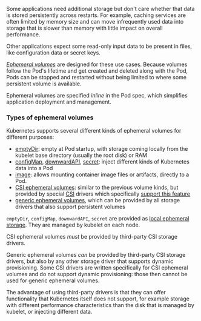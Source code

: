 Some applications need additional storage but don't care whether that data is stored persistently across restarts. For example, caching services are often limited by memory size and can move infrequently used data into storage that is slower than memory with little impact on overall performance.

Other applications expect some read-only input data to be present in files, like configuration data or secret keys.

[_Ephemeral volumes_](https://kubernetes.io/docs/concepts/storage/ephemeral-volumes/) are designed for these use cases. Because volumes follow the Pod's lifetime and get created and deleted along with the Pod, Pods can be stopped and restarted without being limited to where some persistent volume is available.

Ephemeral volumes are specified _inline_ in the Pod spec, which simplifies application deployment and management.

### Types of ephemeral volumes[](https://kubernetes.io/docs/concepts/storage/ephemeral-volumes/#types-of-ephemeral-volumes)

Kubernetes supports several different kinds of ephemeral volumes for different purposes:

- [emptyDir](https://kubernetes.io/docs/concepts/storage/volumes/#emptydir): empty at Pod startup, with storage coming locally from the kubelet base directory (usually the root disk) or RAM
- [configMap](https://kubernetes.io/docs/concepts/storage/volumes/#configmap), [downwardAPI](https://kubernetes.io/docs/concepts/storage/volumes/#downwardapi), [secret](https://kubernetes.io/docs/concepts/storage/volumes/#secret): inject different kinds of Kubernetes data into a Pod
- [image](https://kubernetes.io/docs/concepts/storage/volumes/#image): allows mounting container image files or artifacts, directly to a Pod.
- [CSI ephemeral volumes](https://kubernetes.io/docs/concepts/storage/ephemeral-volumes/#csi-ephemeral-volumes): similar to the previous volume kinds, but provided by special [CSI](https://kubernetes.io/docs/concepts/storage/volumes/#csi) drivers which specifically [support this feature](https://kubernetes-csi.github.io/docs/ephemeral-local-volumes.html)
- [generic ephemeral volumes](https://kubernetes.io/docs/concepts/storage/ephemeral-volumes/#generic-ephemeral-volumes), which can be provided by all storage drivers that also support persistent volumes

`emptyDir`, `configMap`, `downwardAPI`, `secret` are provided as [local ephemeral storage](https://kubernetes.io/docs/concepts/configuration/manage-resources-containers/#local-ephemeral-storage). They are managed by kubelet on each node.

CSI ephemeral volumes _must_ be provided by third-party CSI storage drivers.

Generic ephemeral volumes _can_ be provided by third-party CSI storage drivers, but also by any other storage driver that supports dynamic provisioning. Some CSI drivers are written specifically for CSI ephemeral volumes and do not support dynamic provisioning: those then cannot be used for generic ephemeral volumes.

The advantage of using third-party drivers is that they can offer functionality that Kubernetes itself does not support, for example storage with different performance characteristics than the disk that is managed by kubelet, or injecting different data.